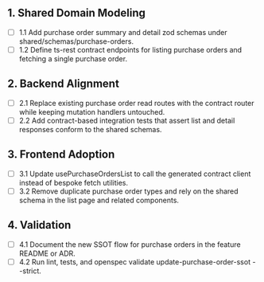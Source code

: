 ## 1. Shared Domain Modeling
- [ ] 1.1 Add purchase order summary and detail zod schemas under shared/schemas/purchase-orders.
- [ ] 1.2 Define ts-rest contract endpoints for listing purchase orders and fetching a single purchase order.

## 2. Backend Alignment
- [ ] 2.1 Replace existing purchase order read routes with the contract router while keeping mutation handlers untouched.
- [ ] 2.2 Add contract-based integration tests that assert list and detail responses conform to the shared schemas.

## 3. Frontend Adoption
- [ ] 3.1 Update usePurchaseOrdersList to call the generated contract client instead of bespoke fetch utilities.
- [ ] 3.2 Remove duplicate purchase order types and rely on the shared schema in the list page and related components.

## 4. Validation
- [ ] 4.1 Document the new SSOT flow for purchase orders in the feature README or ADR.
- [ ] 4.2 Run lint, tests, and openspec validate update-purchase-order-ssot --strict.

